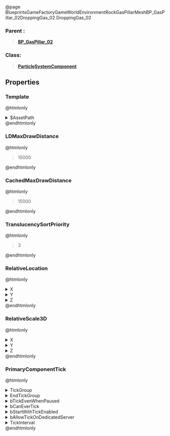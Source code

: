 @page BlueprintsGameFactoryGameWorldEnvironmentRockGasPillarMeshBP_GasPillar_02DroppingGas_02 DroppingGas_02
### Parent :
<b><a href="_blueprints_game_factory_game_world_environment_rock_gas_pillar_mesh_b_p__gas_pillar_02.html"><blockquote>BP_GasPillar_02</blockquote></a></b>
### Class:
<b><a href="_class_script_particle_system_component.html"><blockquote>ParticleSystemComponent</blockquote></a></b>
## Properties
### Template
@htmlonly
<details>
 <summary>$AssetPath</summary>
<b><a href="_blueprints_game_factory_game_world_environment_rock_gas_pillar_particle_dropping_gas_01.html"><blockquote>DroppingGas_01</blockquote></a></b>
</details>
@endhtmlonly

### LDMaxDrawDistance
@htmlonly
<blockquote>15000</blockquote>
@endhtmlonly

### CachedMaxDrawDistance
@htmlonly
<blockquote>15000</blockquote>
@endhtmlonly

### TranslucencySortPriority
@htmlonly
<blockquote>3</blockquote>
@endhtmlonly

### RelativeLocation
@htmlonly
<details>
 <summary>X</summary>
<blockquote>-64.30944061279297</blockquote>
</details>
<details>
 <summary>Y</summary>
<blockquote>-150.37661743164062</blockquote>
</details>
<details>
 <summary>Z</summary>
<blockquote>406.1449279785156</blockquote>
</details>
@endhtmlonly

### RelativeScale3D
@htmlonly
<details>
 <summary>X</summary>
<blockquote>0.5</blockquote>
</details>
<details>
 <summary>Y</summary>
<blockquote>0.5</blockquote>
</details>
<details>
 <summary>Z</summary>
<blockquote>0.5</blockquote>
</details>
@endhtmlonly

### PrimaryComponentTick
@htmlonly
<details>
 <summary>TickGroup</summary>
<blockquote>2</blockquote>
</details>
<details>
 <summary>EndTickGroup</summary>
<blockquote>0</blockquote>
</details>
<details>
 <summary>bTickEvenWhenPaused</summary>
<blockquote>False</blockquote>
</details>
<details>
 <summary>bCanEverTick</summary>
<blockquote>True</blockquote>
</details>
<details>
 <summary>bStartWithTickEnabled</summary>
<blockquote>False</blockquote>
</details>
<details>
 <summary>bAllowTickOnDedicatedServer</summary>
<blockquote>False</blockquote>
</details>
<details>
 <summary>TickInterval</summary>
<blockquote>0</blockquote>
</details>
@endhtmlonly

